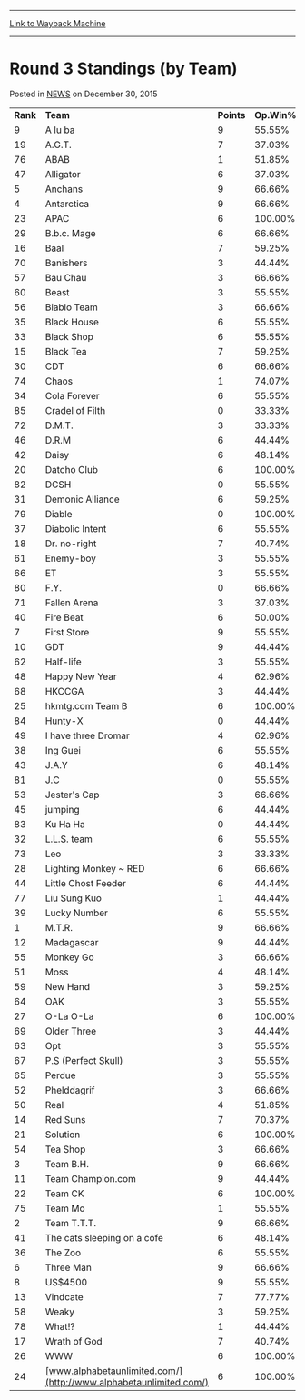 
---
[Link to Wayback Machine](https://web.archive.org/web/20211207070552/https://magic.wizards.com/en/articles/archive/round-3-standings-team-2000-01-01)

[_metadata_:description]:- "Rank Team Points Op.Win% 9 A lu ba 9 55.55% 19 A.G.T. 7 37.03% 76 ABAB 1 51.85% 47 Alligator 6 37.03% 5 Anchans 9 66.66% 4 Antarctica 9 66.66% 23 APAC 6 100.00% 29 B.b.c. Mage 6 66.66% 16 Baal 7 59.25% 70 Banishers 3 44.44% 57 Bau Chau 3 66.66% 60 Beast 3 55.55% 56 Biablo Team 3 66.66% 35 Black House 6 55.55% 33 Black Shop 6 55.55% 15 Black Tea 7 59.25% 30 CDT 6 66.66% 74"
[_metadata_:generator]:- "Drupal 7 (http://drupal.org)"
[_metadata_:node]:- "959606"
[_metadata_:path_date]:- "2000-01-01"
[_metadata_:publish_date]:- "2015-12-30"
[_metadata_:source]:- "div-main-content"
[_metadata_:title]:- "Round 3 Standings (by Team)"
[_metadata_:wayback_capture_timestamp]:- "2021-12-07 07:05:52"
[_metadata_:wayback_raw_url]:- "https://web.archive.org/web/20211207070552id_/https://magic.wizards.com/en/articles/archive/round-3-standings-team-2000-01-01"
[_metadata_:wayback_url]:- "https://magic.wizards.com/en/articles/archive/round-3-standings-team-2000-01-01"
---


Round 3 Standings (by Team)
===========================



 Posted in [NEWS](/en/articles)
 on December 30, 2015 













|  |  |  |  |
| --- | --- | --- | --- |
| **Rank** | **Team** | **Points** | **Op.Win%** |
|  9 | A lu ba |  9 |  55.55% |
|  19 | A.G.T. |  7 |  37.03% |
|  76 | ABAB |  1 |  51.85% |
|  47 | Alligator |  6 |  37.03% |
|  5 | Anchans |  9 |  66.66% |
|  4 | Antarctica |  9 |  66.66% |
|  23 | APAC |  6 | 100.00% |
|  29 | B.b.c. Mage |  6 |  66.66% |
|  16 | Baal |  7 |  59.25% |
|  70 | Banishers |  3 |  44.44% |
|  57 | Bau Chau |  3 |  66.66% |
|  60 | Beast |  3 |  55.55% |
|  56 | Biablo Team |  3 |  66.66% |
|  35 | Black House |  6 |  55.55% |
|  33 | Black Shop |  6 |  55.55% |
|  15 | Black Tea |  7 |  59.25% |
|  30 | CDT |  6 |  66.66% |
|  74 | Chaos |  1 |  74.07% |
|  34 | Cola Forever |  6 |  55.55% |
|  85 | Cradel of Filth |  0 |  33.33% |
|  72 | D.M.T. |  3 |  33.33% |
|  46 | D.R.M |  6 |  44.44% |
|  42 | Daisy |  6 |  48.14% |
|  20 | Datcho Club |  6 | 100.00% |
|  82 | DCSH |  0 |  55.55% |
|  31 | Demonic Alliance |  6 |  59.25% |
|  79 | Diable |  0 | 100.00% |
|  37 | Diabolic Intent |  6 |  55.55% |
|  18 | Dr. no-right |  7 |  40.74% |
|  61 | Enemy-boy |  3 |  55.55% |
|  66 | ET |  3 |  55.55% |
|  80 | F.Y. |  0 |  66.66% |
|  71 | Fallen Arena |  3 |  37.03% |
|  40 | Fire Beat |  6 |  50.00% |
|  7 | First Store |  9 |  55.55% |
|  10 | GDT |  9 |  44.44% |
|  62 | Half-life |  3 |  55.55% |
|  48 | Happy New Year |  4 |  62.96% |
|  68 | HKCCGA |  3 |  44.44% |
|  25 | hkmtg.com Team B |  6 | 100.00% |
|  84 | Hunty-X |  0 |  44.44% |
|  49 | I have three Dromar |  4 |  62.96% |
|  38 | Ing Guei |  6 |  55.55% |
|  43 | J.A.Y |  6 |  48.14% |
|  81 | J.C |  0 |  55.55% |
|  53 | Jester's Cap |  3 |  66.66% |
|  45 | jumping |  6 |  44.44% |
|  83 | Ku Ha Ha |  0 |  44.44% |
|  32 | L.L.S. team |  6 |  55.55% |
|  73 | Leo |  3 |  33.33% |
|  28 | Lighting Monkey ~ RED |  6 |  66.66% |
|  44 | Little Chost Feeder |  6 |  44.44% |
|  77 | Liu Sung Kuo |  1 |  44.44% |
|  39 | Lucky Number |  6 |  55.55% |
|  1 | M.T.R. |  9 |  66.66% |
|  12 | Madagascar |  9 |  44.44% |
|  55 | Monkey Go |  3 |  66.66% |
|  51 | Moss |  4 |  48.14% |
|  59 | New Hand |  3 |  59.25% |
|  64 | OAK |  3 |  55.55% |
|  27 | O-La O-La |  6 | 100.00% |
|  69 | Older Three |  3 |  44.44% |
|  63 | Opt |  3 |  55.55% |
|  67 | P.S (Perfect Skull) |  3 |  55.55% |
|  65 | Perdue |  3 |  55.55% |
|  52 | Phelddagrif |  3 |  66.66% |
|  50 | Real |  4 |  51.85% |
|  14 | Red Suns |  7 |  70.37% |
|  21 | Solution |  6 | 100.00% |
|  54 | Tea Shop |  3 |  66.66% |
|  3 | Team B.H. |  9 |  66.66% |
|  11 | Team Champion.com |  9 |  44.44% |
|  22 | Team CK |  6 | 100.00% |
|  75 | Team Mo |  1 |  55.55% |
|  2 | Team T.T.T. |  9 |  66.66% |
|  41 | The cats sleeping on a cofe |  6 |  48.14% |
|  36 | The Zoo |  6 |  55.55% |
|  6 | Three Man |  9 |  66.66% |
|  8 | US$4500 |  9 |  55.55% |
|  13 | Vindcate |  7 |  77.77% |
|  58 | Weaky |  3 |  59.25% |
|  78 | What!? |  1 |  44.44% |
|  17 | Wrath of God |  7 |  40.74% |
|  26 | WWW |  6 | 100.00% |
|  24 | [www.alphabetaunlimited.com/](http://www.alphabetaunlimited.com/) |  6 | 100.00% |







